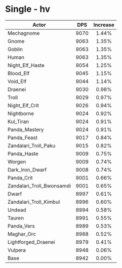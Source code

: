 # Single - hv
| Actor | DPS | Increase |
|---|:---:|:---:|
|Mechagnome|9070|1.44%|
|Gnome|9063|1.35%|
|Goblin|9063|1.35%|
|Human|9063|1.35%|
|Night_Elf_Haste|9054|1.25%|
|Blood_Elf|9045|1.15%|
|Void_Elf|9044|1.14%|
|Draenei|9030|0.98%|
|Troll|9029|0.97%|
|Night_Elf_Crit|9026|0.94%|
|Nightborne|9024|0.92%|
|Kul_Tiran|9024|0.91%|
|Panda_Mastery|9024|0.91%|
|Panda_Feast|9017|0.84%|
|Zandalari_Troll_Paku|9015|0.82%|
|Panda_Haste|9009|0.75%|
|Worgen|9009|0.74%|
|Dark_Iron_Dwarf|9008|0.74%|
|Panda_Crit|9001|0.66%|
|Zandalari_Troll_Bwonsamdi|9001|0.65%|
|Dwarf|8997|0.61%|
|Zandalari_Troll_Kimbul|8996|0.60%|
|Undead|8994|0.58%|
|Tauren|8991|0.55%|
|Panda_Vers|8989|0.53%|
|Maghar_Orc|8988|0.52%|
|Lightforged_Draenei|8979|0.41%|
|Vulpera|8948|0.06%|
|Base|8942|0.00%|
